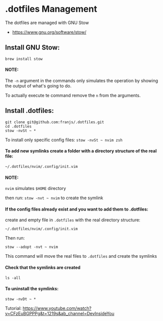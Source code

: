 # .dotfiles Management

The dotfiles are managed with GNU Stow 

- https://www.gnu.org/software/stow/

## Install GNU Stow:

`brew install stow`

#### NOTE: 
The `-n` argument in the commands only simulates the operation by showing the output of what's going to do.

To actually execute te command remove the `n` from the arguments.

## Install .dotfiles:

```
git clone git@github.com:franjs/.dotfiles.git
cd .dotfiles
stow -nvSt ~ *
```

To install only specific config files: `stow -nvSt ~ nvim zsh`

#### To add new symlinks create a folder with a directory structure of the real file:

`~/.dotfiles/nvim/.config/init.vim`

#### NOTE: 
`nvim` simulates `$HOME` directory

then run: `stow -nvt ~ nvim` to create the symlink

#### If the config files already exist and you want to add them to .dotfiles:

create and empty file in `.dotfiles` with the real directory structure:

`~/.dotfiles/nvim/.config/init.vim`

Then run:

`stow --adopt -nvt ~ nvim`

This command will move the real files to `.dotfiles` and create the symlinks

#### Check that the symlinks are created

`ls -all`

#### To uninstall the symlinks:

`stow -nvDt ~ *`


Tutorial: https://www.youtube.com/watch?v=CFzEuBGPPPg&t=1219s&ab_channel=DevInsideYou
